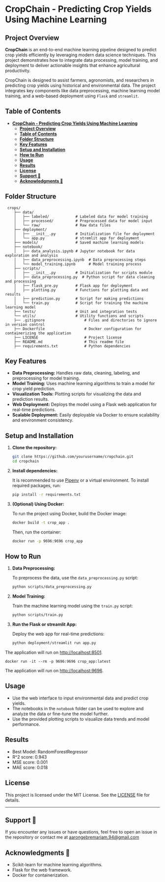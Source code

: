 # **CropChain - Predicting Crop Yields Using Machine Learning**

## **Project Overview**

**CropChain** is an end-to-end machine learning pipeline designed to predict crop yields efficiently by leveraging modern data science techniques. This project demonstrates how to integrate data processing, model training, and deployment to deliver actionable insights that enhance agricultural productivity.

CropChain is designed to assist farmers, agronomists, and researchers in predicting crop yields using historical and environmental data. The project integrates key components like data preprocessing, machine learning model training, and a web-based deployment using `Flask` and `streamlit`.

## **Table of Contents**

- [**CropChain - Predicting Crop Yields Using Machine Learning**](#cropchain---predicting-crop-yields-using-machine-learning)
  - [**Project Overview**](#project-overview)
  - [**Table of Contents**](#table-of-contents)
  - [**Folder Structure**](#folder-structure)
  - [**Key Features**](#key-features)
  - [**Setup and Installation**](#setup-and-installation)
  - [**How to Run**](#how-to-run)
  - [**Usage**](#usage)
  - [**Results**](#results)
  - [**License**](#license)
  - [**Support 💬**](#support-)
  - [**Acknowledgments 🙏**](#acknowledgments-)

## **Folder Structure**

```                  
 crops/
    ├── data/
    │   ├── labeled/            # Labeled data for model training
    │   ├── processed/          # Preprocessed data for model input
    │   └── raw/                # Raw data files
    ├── deployment/             
    │   ├── __init__.py         # Initialization file for deployment
    │   └── app.py              # stremlit app for deployment
    ├── models/                 # Saved machine learning models
    ├── notebook/
    │   ├── data_analysis.ipynb # Jupyter notebook for data exploration and analysis
    │   ├── data_preprocessing.ipynb  # Data preprocessing steps
    │   └── model_training.ipynb      # Model training process
    ├── scripts/
    │   ├── __init__.py         # Initialization for scripts module
    │   ├── data_preprocessing.py  # Python script for data cleaning and processing
    │   ├── flask_pre.py        # Flask app for deployment
    │   ├── plotting.py         # Functions for plotting data and results
    │   ├── prediction.py       # Script for making predictions
    │   └── train.py            # Script for training the machine learning model
    ├── tests/                  # Unit and integration tests
    └── utils/                  # Utility functions and scripts
    ├── .gitignore                  # Files and directories to ignore in version control
    ├── Dockerfile                  # Docker configuration for containerizing the application
    ├── LICENSE                     # Project license
    ├── README.md                   # This readme file
    ├── requirements.txt            # Python dependencies
```

## **Key Features**
- **Data Preprocessing:** Handles raw data, cleaning, labeling, and preprocessing for model training.
- **Model Training:** Uses machine learning algorithms to train a model for crop yield prediction.
- **Visualization Tools:** Plotting scripts for visualizing the data and prediction results.
- **Web Deployment:** Deploys the model using a Flask web application for real-time predictions.
- **Scalable Deployment:** Easily deployable via Docker to ensure scalability and environment consistency.

## **Setup and Installation**

1. **Clone the repository:**

   ```bash
   git clone https://github.com/yourusername/cropchain.git
   cd cropchain
   ```

2. **Install dependencies:**

   It is recommended to use [Pipenv](https://pipenv.pypa.io/en/latest/) or a virtual environment. To install required packages, run:

   ```bash
   pip install -r requirements.txt
   ```

3. **(Optional) Using Docker:**

   To run the project using Docker, build the Docker image:

   ```bash
   docker build -t crop_app .
   ```

   Then, run the container:

   ```bash
   docker run -p 9696:9696 crop_app
   ```

## **How to Run**

1. **Data Preprocessing:**
   
   To preprocess the data, use the `data_preprocessing.py` script:

   ```bash
   python scripts/data_preprocessing.py
   ```

2. **Model Training:**

   Train the machine learning model using the `train.py` script:

   ```bash
   python scripts/train.py
   ```

3. **Run the Flask or streamlit App:**

   Deploy the web app for real-time predictions:

   ```bash
   python deployment/streamlit run app.py
   ```
  The application will run on [http://localhost:8501](http://localhost:8501).
  
   ```
   docker run -it --rm -p 9696:9696 crop_app:latest
   ```

   The application will run on [http://localhost:9696](http://localhost:9696).

## **Usage**

- Use the web interface to input environmental data and predict crop yields.
- The notebooks in the `notebook` folder can be used to explore and analyze the data or fine-tune the model further.
- Use the provided plotting scripts to visualize data trends and model performance.

## **Results**
- Best Model: RandomForestRegressor
- R^2 score: 0.943
- MSE score: 0.001
- MAE score: 0.018


## **License**

This project is licensed under the MIT License. See the [LICENSE](./LICENSE) file for details.

---
## **Support 💬**
If you encounter any issues or have questions, feel free to open an issue in the repository or contact me at [aarongebremariam.94@gmail.com](Email)

## **Acknowledgments 🙏**
- Scikit-learn for machine learning algorithms.
- Flask for the web framework.
- Docker for containerization.



